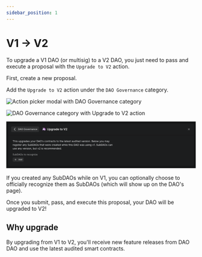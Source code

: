 ```yaml
---
sidebar_position: 1
---
```


# V1 -> V2

To upgrade a V1 DAO (or multisig) to a V2 DAO, you just need to pass and execute
a proposal with the `Upgrade to V2` action.

First, create a new proposal.

Add the `Upgrade to V2` action under the `DAO Governance` category.

![Action picker modal with DAO Governance
category](../../static/img/shared/action-modal-dao-governance-category.png)

![DAO Governance category with Upgrade to V2
action](../../static/img/upgrading/upgrade-to-v2-action.png)

![Upgrade to V2 action](../../static/img/upgrading/upgrade-to-v2-action-done.png)

If you created any SubDAOs while on V1, you can optionally choose to officially
recognize them as SubDAOs (which will show up on the DAO's page).

Once you submit, pass, and execute this proposal, your DAO will be upgraded to
V2!

## Why upgrade

By upgrading from V1 to V2, you'll receive new feature releases from DAO DAO and
use the latest audited smart contracts.
